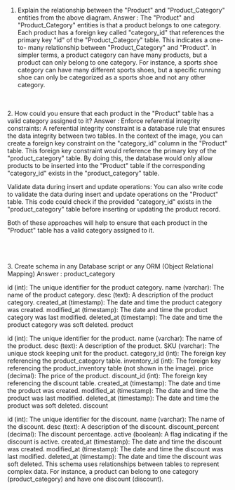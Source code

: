 1. Explain the relationship between the "Product" and "Product_Category" entities from the above diagram.
Answer : The "Product" and "Product_Category" entities is that a product belongs to one category.  Each product has a foreign key called "category_id" that references the primary key "id" of the "Product_Category" table. This indicates a one-to- many relationship between "Product_Category" and "Product". In simpler terms, a product category can have many products, but a product can only belong to one category. For instance, a sports shoe category can have many different sports shoes, but a specific running shoe can only be categorized as a sports shoe and not any other 
   category. <br>
<br>
<br>
2. How could you ensure that each product in the "Product" table has a valid category assigned to it?
Answer : Enforce referential integrity constraints: A referential integrity constraint is a database rule that ensures the data integrity between two tables. In the context of the image, you can create a foreign key constraint on the "category_id" column in the "Product" table. This foreign key constraint would reference the primary key of the "product_category" table. By doing this, the database would only allow products to be inserted into the "Product" table if the corresponding "category_id" exists in the "product_category" table.

Validate data during insert and update operations: You can also write code to validate the data during insert and update operations on the "Product" table. This code could check if the provided "category_id" exists in the "product_category" table before inserting or updating the product record.

Both of these approaches will help to ensure that each product in the "Product" table has a valid category assigned to it.

<br>
<br>
<br>
3. Create schema in any Database script or any ORM (Object Relational Mapping)
Answer : product_category

id (int): The unique identifier for the product category.
name (varchar): The name of the product category.
desc (text): A description of the product category.
created_at (timestamp): The date and time the product category was created.
modified_at (timestamp): The date and time the product category was last modified.
deleted_at (timestamp): The date and time the product category was soft deleted.
product

id (int): The unique identifier for the product.
name (varchar): The name of the product.
desc (text): A description of the product.
SKU (varchar): The unique stock keeping unit for the product.
category_id (int): The foreign key referencing the product_category table.
inventory_id (int): The foreign key referencing the product_inventory table (not shown in the image).
price (decimal): The price of the product.
discount_id (int): The foreign key referencing the discount table.
created_at (timestamp): The date and time the product was created.
modified_at (timestamp): The date and time the product was last modified.
deleted_at (timestamp): The date and time the product was soft deleted.
discount

id (int): The unique identifier for the discount.
name (varchar): The name of the discount.
desc (text): A description of the discount.
discount_percent (decimal): The discount percentage.
active (boolean): A flag indicating if the discount is active.
created_at (timestamp): The date and time the discount was created.
modified_at (timestamp): The date and time the discount was last modified.
deleted_at (timestamp): The date and time the discount was soft deleted.
This schema uses relationships between tables to represent complex data. For instance, a product can belong to one category (product_category) and have one discount (discount).
